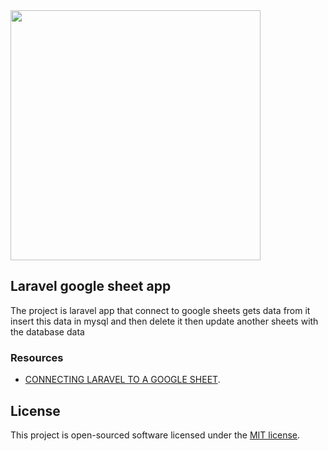<img src="https://raw.githubusercontent.com/laravel/art/master/logo-lockup/5%20SVG/2%20CMYK/1%20Full%20Color/laravel-logolockup-cmyk-red.svg" width="400">

## Laravel google sheet app

The project is laravel app that connect to google sheets gets data from it insert this data in mysql and then delete it then update another sheets with the database data

### Resources
- [CONNECTING LARAVEL TO A GOOGLE SHEET](https://drivemarketing.ca/en/blog/connecting-laravel-to-a-google-sheet/).


## License

This project is open-sourced software licensed under the [MIT license](https://opensource.org/licenses/MIT).
